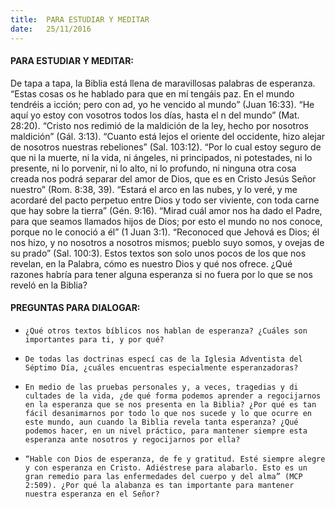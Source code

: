 ```yaml
---
title:  PARA ESTUDIAR Y MEDITAR
date:   25/11/2016
---
```


#### PARA ESTUDIAR Y MEDITAR:

De tapa a tapa, la Biblia está llena de maravillosas palabras de esperanza. “Estas cosas os he hablado para que en mí tengáis paz. En el mundo tendréis a icción; pero con ad, yo he vencido al mundo” (Juan 16:33). “He aquí yo estoy con vosotros todos los días, hasta el  n del mundo” (Mat. 28:20). “Cristo nos redimió de la maldición de la ley, hecho por nosotros maldición” (Gál. 3:13). “Cuanto está lejos el oriente del occidente, hizo alejar de nosotros nuestras rebeliones” (Sal. 103:12). “Por lo cual estoy seguro de que ni la muerte, ni la vida, ni ángeles, ni principados, ni potestades, ni lo presente, ni lo porvenir, ni lo alto, ni lo profundo, ni ninguna otra cosa creada nos podrá separar del amor de Dios, que es en Cristo Jesús Señor nuestro” (Rom. 8:38, 39). “Estará el arco en las nubes, y lo veré, y me acordaré del pacto perpetuo entre Dios y todo ser viviente, con toda carne que hay sobre la tierra” (Gén. 9:16). “Mirad cuál amor nos ha dado el Padre, para que seamos llamados hijos de Dios; por esto el mundo no nos conoce, porque no le conoció a él” (1 Juan 3:1). “Reconoced que Jehová es Dios; él nos hizo, y no nosotros a nosotros mismos; pueblo suyo somos, y ovejas de su prado” (Sal. 100:3). Estos textos son solo unos pocos de los que nos revelan, en la Palabra, cómo es nuestro Dios y qué nos ofrece. ¿Qué razones habría para tener alguna esperanza si no fuera por lo que se nos reveló en la Biblia?

#### PREGUNTAS PARA DIALOGAR:

- `¿Qué otros textos bíblicos nos hablan de esperanza? ¿Cuáles son importantes para ti, y por qué?`

- `De todas las doctrinas especí cas de la Iglesia Adventista del Séptimo Día, ¿cuáles encuentras especialmente esperanzadoras?`

- `En medio de las pruebas personales y, a veces, tragedias y di cultades de la vida, ¿de qué forma podemos aprender a regocijarnos en la esperanza que se nos presenta en la Biblia? ¿Por qué es tan fácil desanimarnos por todo lo que nos sucede y lo que ocurre en este mundo, aun cuando la Biblia revela tanta esperanza? ¿Qué podemos hacer, en un nivel práctico, para mantener siempre esta esperanza ante nosotros y regocijarnos por ella?`

- `“Hable con Dios de esperanza, de fe y gratitud. Esté siempre alegre y con esperanza en Cristo. Adiéstrese para alabarlo. Esto es un gran remedio para las enfermedades del cuerpo y del alma” (MCP 2:509). ¿Por qué la alabanza es tan importante para mantener nuestra esperanza en el Señor?`